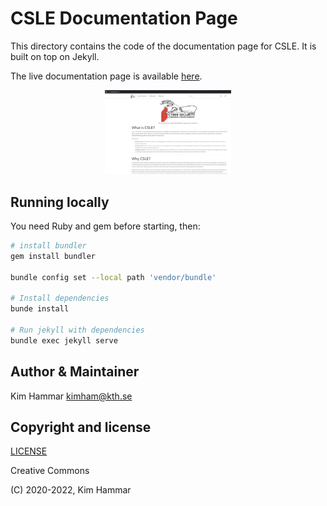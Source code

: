# CSLE Documentation Page

This directory contains the code of the documentation page for CSLE. It is built on top on Jekyll.

The live documentation page is available [here](https://limmen.dev/csle).

<p align="center">
<img src="img/docs_screen.png" width="40%", height="40%">
</p>

## Running locally

You need Ruby and gem before starting, then:

```bash
# install bundler
gem install bundler

bundle config set --local path 'vendor/bundle'

# Install dependencies
bunde install

# Run jekyll with dependencies
bundle exec jekyll serve
```
## Author & Maintainer

Kim Hammar <kimham@kth.se>

## Copyright and license

[LICENSE](../LICENSE.md)

Creative Commons

(C) 2020-2022, Kim Hammar
